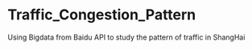 # Traffic_Congestion_Pattern
Using Bigdata from Baidu API  to study the pattern of traffic in ShangHai
